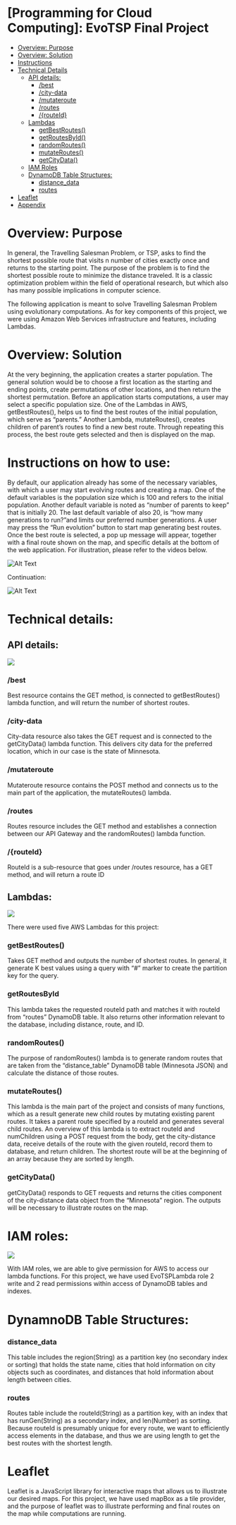 # [Programming for Cloud Computing]: EvoTSP Final Project

- [Overview: Purpose](#purpose)
- [Overview: Solution](#solution)
- [Instructions](#instructions)
- [Technical Details](#technicaldetails)
    - [API details:](#apidetails)
        - [/best](#best)
        - [/city-data](#citydata)
        - [/mutateroute](#mutateroute)
        - [/routes](#routes)
        - [/{routeId}](#routeid)
    - [Lambdas](#lambdas)
        - [getBestRoutes()](#getbestroutes)
        - [getRoutesById()](#getroutesbyid)
        - [randomRoutes()](#randomroutes)
        - [mutateRoutes()](#mutateroutes)
        - [getCityData()](#getcitydata)
    - [IAM Roles](#iamroles)
    - [DynamoDB Table Structures:](#tables)
        - [distance_data](#distancedata)
        - [routes](#routes)
- [Leaflet](#leaflet)
- [Appendix](#Appendix)

<h1 id="purpose">Overview: Purpose </h1>

In general, the Travelling Salesman Problem, or TSP, asks to find the shortest possible route that visits n number of cities exactly once and returns to the starting point. The
purpose of the problem is to find the shortest possible route to minimize the distance traveled. It is a classic optimization problem within the field of operational research, but which also has many possible implications in computer science.

The following application is meant to solve Travelling Salesman Problem using
evolutionary computations. As for key components of this project, we were using
Amazon Web Services infrastructure and features, including Lambdas.

<h1 id="solution">Overview: Solution </h1>

At the very beginning, the application creates a starter population. The general solution
would be to choose a first location as the starting and ending points, create
permutations of other locations, and then return the shortest permutation. Before an
application starts computations, a user may select a specific population size. One of the
Lambdas in AWS, getBestRoutes(), helps us to find the best routes of the initial
population, which serve as “parents.” Another Lambda, mutateRoutes(), creates
children of parent’s routes to find a new best route. Through repeating this process, the
best route gets selected and then is displayed on the map.

<h1 id="instructions">Instructions on how to use:</h1>

By default, our application already has some of the necessary variables, with which a
user may start evolving routes and creating a map. One of the default variables is the
population size which is 100 and refers to the initial population. Another default variable
is noted as “number of parents to keep” that is initially 20. The last default variable of
also 20, is “how many generations to run?”and limits our preferred number generations.
A user may press the “Run evolution” button to start map generating best routes. Once
the best route is selected, a pop up message will appear, together with a final route
shown on the map, and specific details at the bottom of the web application. For
illustration, please refer to the videos below.

![Alt Text](https://media.giphy.com/media/7DXkUpjx1ehSVx00M6/giphy.gif)

Continuation:

![Alt Text](https://media.giphy.com/media/dQfASsna48eAGLYN6N/giphy.gif)

<h1 id="technicaldetails">Technical details:</h1>

## API details:

<IMG id="myImage" src="img/api.PNG"  >



### **/best**

Best resource contains the GET method, is connected to getBestRoutes() lambda
function, and will return the number of shortest routes.

### **/city-data**

City-data resource also takes the GET request and is connected to the getCityData()
lambda function. This delivers city data for the preferred location, which in our case is
the state of Minnesota.

### **/mutateroute**

Mutateroute resource contains the POST method and connects us to the main part of
the application, the mutateRoutes() lambda.

### **/routes**
Routes resource includes the GET method and establishes a connection between our
API Gateway and the randomRoutes() lambda function.

### **/{routeId}**
RouteId is a sub-resource that goes under /routes resource, has a GET method, and
will return a route ID

## Lambdas:

<IMG id="myImage" src="img/awslambda.png" >
<style type="text/css">
    #myImage {
        display: block;
        margin-left: auto;
        margin-right: auto }
</style>

There were used five AWS Lambdas for this project:

### **getBestRoutes()**

Takes GET method and outputs the number of shortest routes. In general, it generate K
best values using a query with “#” marker to create the partition key for the query.

### **getRoutesById**

This lambda takes the requested routeId path and matches it with routeId from “routes”
DynamoDB table. It also returns other information relevant to the database, including
distance, route, and ID.

### **randomRoutes()**

The purpose of randomRoutes() lambda is to generate random routes that are taken
from the “distance_table” DynamoDB table (Minnesota JSON) and calculate the
distance of those routes.

### **mutateRoutes()**

This lambda is the main part of the project and consists of many functions, which as a
result generate new child routes by mutating existing parent routes. It takes a parent
route specified by a routeId and generates several child routes. An overview of this
lambda is to extract routeId and numChildren using a POST request from the body, get
the city-distance data, receive details of the route with the given routeId, record them to
database, and return children. The shortest route will be at the beginning of an array
because they are sorted by length.

### **getCityData()**

getCityData() responds to GET requests and returns the cities component of the
city-distance data object from the “Minnesota” region. The outputs will be
necessary to illustrate routes on the map.

<h1 id="iamroles">IAM roles: </h1>

<IMG id="myImage" src="img/awsiam.png" >
<style type="text/css">
    #myImage {
        display: block;
        margin-left: auto;
        margin-right: auto }
</style>

With IAM roles, we are able to give permission for AWS to access our lambda functions.
For this project, we have used EvoTSPLambda role 2 write and 2 read permissions
within access of DynamoDB tables and indexes.

<h1 id="tables">DynamnoDB Table Structures: </h1>

### **distance_data**

This table includes the region(String) as a partition key (no secondary index or sorting)
that holds the state name, cities that hold information on city objects such as
coordinates, and distances that hold information about length between cities.

### **routes**

Routes table include the routeId(String) as a partition key, with an index that has
runGen(String) as a secondary index, and len(Number) as sorting. Because routeId is
presumably unique for every route, we want to efficiently access elements in the
database, and thus we are using length to get the best routes with the shortest length.

<h1 id="leaflet">Leaflet </h1>

Leaflet is a JavaScript library for interactive maps that allows us to illustrate our desired
maps. For this project, we have used mapBox as a tile provider, and the purpose of
leaflet was to illustrate performing and final routes on the map while computations are
running.